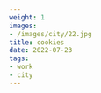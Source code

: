 ```yaml
---
weight: 1
images:
- /images/city/22.jpg
title: cookies
date: 2022-07-23
tags:
- work
- city
---
```

